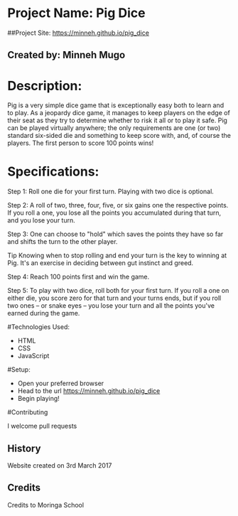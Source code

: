 # Project Name: Pig Dice

##Project Site: <https://minneh.github.io/pig_dice>

## Created by: Minneh Mugo

# Description:
Pig is a very simple dice game that is exceptionally easy both to learn and to play. As a jeopardy dice game, it manages to keep players on the edge of their seat as they try to determine whether to risk it all or to play it safe. Pig can be played virtually anywhere; the only requirements are one (or two) standard six-sided die and something to keep score with, and, of course the players. The first person to score 100 points wins!

# Specifications:
Step 1:
Roll one die for your first turn. Playing with two dice is optional.

Step 2:
A roll of two, three, four, five, or six gains one the respective points. If you roll a one, you lose all the points you accumulated during that turn, and you lose your turn.

Step 3:
One can choose to "hold" which saves the points they have so far and shifts the turn to the other player.

Tip
Knowing when to stop rolling and end your turn is the key to winning at Pig. It's an exercise in deciding between gut instinct and greed.

Step 4:
Reach 100 points first and win the game.

Step 5:
To play with two dice, roll both for your first turn. If you roll a one on either die, you score zero for that turn and your turns ends, but if you roll two ones – or snake eyes – you lose your turn and all the points you've earned during the game.

#Technologies Used:
- HTML
- CSS
- JavaScript

#Setup:
- Open your preferred browser
- Head to the url https://minneh.github.io/pig_dice
- Begin playing!

#Contributing

I welcome pull requests

## History

Website created on 3rd March 2017

## Credits

Credits to Moringa School
